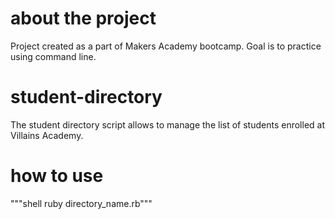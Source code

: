 # about the project

Project created as a part of Makers Academy bootcamp. Goal is to practice using command line.

# student-directory

The student directory script allows to manage the list of students enrolled at Villains Academy.

# how to use

"""shell
ruby directory_name.rb"""